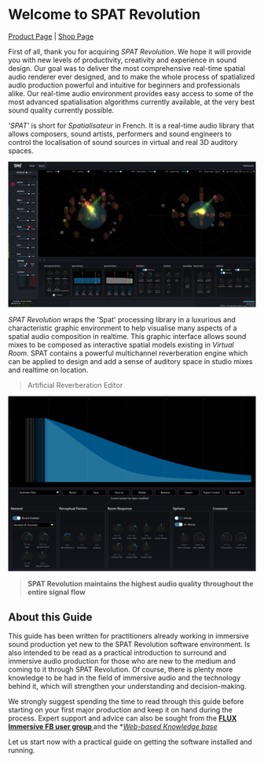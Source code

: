 # Welcome to SPAT Revolution
[Product Page](https://www.flux.audio/project/spat-revolution/)
| [Shop Page](https://shop.flux.audio/en_US/products/spat-revolution)

First of all, thank you for acquiring _SPAT Revolution_. 
We hope it will provide you with new levels of productivity, creativity and experience in sound design. 
Our goal was to deliver the most comprehensive real-time spatial audio renderer ever designed, and to make the whole process of spatialized audio production powerful and intuitive for beginners and professionals alike. 
Our real-time audio environment provides easy access to some of the most advanced spatialisation algorithms currently available, at the very best sound quality currently possible.

_'SPAT'_ is short for _Spatialisateur_ in French. 
It is a real-time audio library that allows composers, sound artists, performers and sound engineers to control the localisation of sound sources in virtual and real 3D auditory spaces.

![](include/SpatRevolution_UserGuide_-006.jpg)

_SPAT Revolution_ wraps the 'Spat' processing library in a luxurious and characteristic graphic environment to help visualise many aspects of a spatial audio composition in realtime. 
This graphic interface allows sound mixes to be composed as interactive spatial models existing in _Virtual Room_. 
SPAT contains a powerful multichannel reverberation engine which can be applied to design and add a sense of auditory space in studio mixes and realtime on location.

> Artificial Reverberation Editor

![](include/SpatRevolution_UserGuide_-008.jpg)

> **SPAT Revolution maintains the highest audio quality throughout the entire signal flow**

## About this Guide

This guide has been written for practitioners already working in immersive sound production yet new to the SPAT Revolution software environment. 
Is also intended to be read as a practical introduction to surround and immersive audio production for those who are new to the medium and coming to it through SPAT Revolution. 
Of course, there is plenty more knowledge to be had in the field of immersive audio and the technology behind it, which will strengthen your understanding and decision-making.

We strongly suggest spending the time to read through this guide before starting on your first major production and keep it on hand during the process. 
Expert support and advice can also be sought from the  **[FLUX Immersive FB user group ](https://www.facebook.com/groups/fluximmersive.usergroup/)** and the **[Web-based Knowledge base](https://www.flux.audio/knowledge-base/)*

Let us start now with a practical guide on getting the software installed and running.